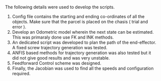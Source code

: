 The following details were used to develop the scripts.

  1. Config file contains the starting and ending co-ordinates of all the objects. Make sure that the parcel is placed on the chasis ( trial and error ).
  2. Develop an Odometric model wherein the next state can be estimated. This was primaraly done use FK and INK methods. 
  3. An dedicated script was developed to plan the path of the end-effector. A fixed screw trajectory generation was tested.
  4. ANFIS based methods for trajectory generation was also tested but it did not give good results and was very unstable.
  5. Feedforward Control scheme was designed.
  6. Finally, the Jacobian was used to find all the speeds and configuration required.

